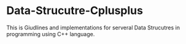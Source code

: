 # Data-Strucutre-Cplusplus
This is Giudlines and implementations for serveral Data Strucutres in programming using C++ language.

